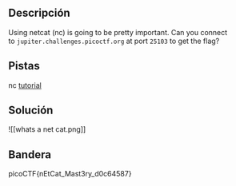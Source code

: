 ## Descripción
Using netcat (nc) is going to be pretty important. Can you connect to `jupiter.challenges.picoctf.org` at port `25103` to get the flag?
## Pistas 
nc [tutorial](https://linux.die.net/man/1/nc)
## Solución
![[whats a net cat.png]]
## Bandera
picoCTF{nEtCat_Mast3ry_d0c64587}